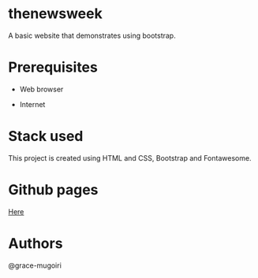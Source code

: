 # thenewsweek
A basic website that demonstrates using bootstrap.

# Prerequisites

- Web browser

- Internet

# Stack used

This project is created using HTML and CSS, Bootstrap and Fontawesome.



# Github pages
[Here](https://https://grace-mugoiri.github.io/newsweek.com/)

# Authors
@grace-mugoiri
